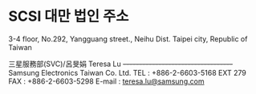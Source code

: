 # SCSI 대만 법인 주소




3-4 floor, No.292, Yangguang street., Neihu Dist. Taipei city, Republic of Taiwan

 三星服務部(SVC)/呂旻娟  Teresa Lu 
~~----------------------------------~~ 
 Samsung Electronics Taiwan Co. Ltd.
 TEL : +886-2-6603-5168 EXT 279 
 FAX : +886-2-6603-5298
 E-mail : teresa.lu@samsung.com 
